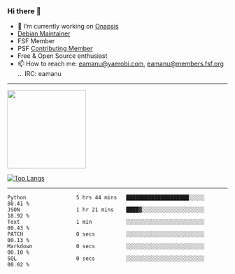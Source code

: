 ### Hi there 👋


- 🔭 I’m currently working on [Onapsis](http://onapsis.com)
- [Debian Maintainer](https://qa.debian.org/developer.php?login=eamanu%40yaerobi.com)
- FSF Member
- PSF [Contributing Member](https://www.python.org/psf/membership/#what-membership-classes-are-there)
- Free & Open Source enthusiast 
- 📫 How to reach me: eamanu@yaerobi.com, eamanu@members.fsf.org ... IRC: eamanu

---

<img height="180em" src="https://github-readme-stats.vercel.app/api?theme=dark&username=eamanu&show_icons=true&hide_border=true&&count_private=true&include_all_commits=true" />

[![Top Langs](https://github-readme-stats.vercel.app/api/top-langs/?theme=dark&username=eamanu&layout=compact)](https://github.com/anuraghazra/github-readme-stats)

---

<!--START_SECTION:waka-->

```text
Python                5 hrs 44 mins   ████████████████████░░░░░   80.41 %
JSON                  1 hr 21 mins    ████▓░░░░░░░░░░░░░░░░░░░░   18.92 %
Text                  1 min           ░░░░░░░░░░░░░░░░░░░░░░░░░   00.43 %
PATCH                 0 secs          ░░░░░░░░░░░░░░░░░░░░░░░░░   00.13 %
Markdown              0 secs          ░░░░░░░░░░░░░░░░░░░░░░░░░   00.10 %
SQL                   0 secs          ░░░░░░░░░░░░░░░░░░░░░░░░░   00.02 %
```

<!--END_SECTION:waka-->
